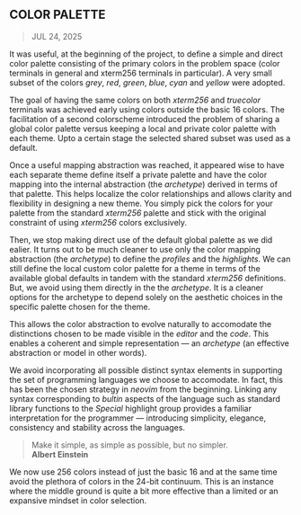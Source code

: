 ## COLOR PALETTE
> JUL 24, 2025

It was useful, at the beginning of the project, to define a simple
and direct color palette consisting of the primary colors in the
problem space (color terminals in general and xterm256 terminals
in particular). A very small subset of the colors _grey_, _red_,
_green_, _blue_, _cyan_ and _yellow_ were adopted.

The goal of having the same colors on both _xterm256_ and
_truecolor_ terminals was achieved early using colors outside
the basic 16 colors.  The facilitation of a second colorscheme
introduced the problem of sharing a global color palette versus
keeping a local and private color palette with each theme.
Upto a certain stage the selected shared subset was used
as a default.

Once a useful mapping abstraction was reached, it appeared
wise to have each separate theme define itself a private
palette and have the color mapping into the internal
abstraction (the _archetype_) derived in terms of that palette.
This helps localize the color relationships and allows clarity
and flexibility in designing a new theme.
You simply pick the colors for your palette from the standard
_xterm256_ palette and stick with the original constraint
of using _xterm256_ colors exclusively.

Then, we stop making direct use of the default global
palette as we did ealier.
It turns out to be much cleaner to use only the color
mapping abstraction (the _archetype_) to define the
_profiles_ and the _highlights_.
We can still define the local custom color palette for
a theme in terms of the available global defaults
in tandem with the standard _xterm256_ definitions.
But, we avoid using them directly in the the _archetype_.
It is a cleaner options for the archetype to depend
solely on the aesthetic choices in the specific palette
chosen for the theme.

This allows the color abstraction to evolve naturally to
accomodate the distinctions chosen to be made visible in
the _editor_ and the _code_.  This enables a coherent
and simple representation — an _archetype_ (an effective
abstraction or model in other words).

We avoid incorporating all possible distinct syntax elements
in supporting the set of programming languages we choose
to accomodate.  In fact, this has been the chosen strategy
in _neovim_ from the beginning.  Linking any syntax
corresponding to _bultin_ aspects of the language such
as standard library functions to the _Special_
highlight group provides a familiar interpretation for
the programmer — introducing simplicity, elegance,
consistency and stability across the languages.

> Make it simple, as simple as possible, but no simpler.  
> **Albert Einstein**

We now use 256 colors instead of just the basic 16 and at the
same time avoid the plethora of colors in the 24-bit continuum.
This is an instance where the middle ground is quite a bit
more effective than a limited or an expansive mindset
in color selection.
